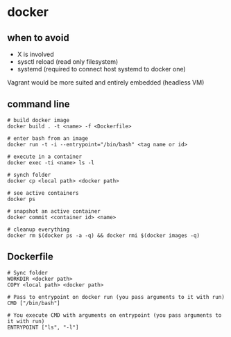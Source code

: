 # docker

## when to avoid

- X is involved
- sysctl reload (read only filesystem)
- systemd (required to connect host systemd to docker one)

Vagrant would be more suited and entirely embedded (headless VM)

## command line

    # build docker image
    docker build . -t <name> -f <Dockerfile>

    # enter bash from an image
    docker run -t -i --entrypoint="/bin/bash" <tag name or id>

    # execute in a container
    docker exec -ti <name> ls -l

    # synch folder
    docker cp <local path> <docker path>

    # see active containers
    docker ps

    # snapshot an active container
    docker commit <container id> <name>

    # cleanup everything
    docker rm $(docker ps -a -q) && docker rmi $(docker images -q)

## Dockerfile

    # Sync folder
    WORKDIR <docker path>
    COPY <local path> <docker path>

    # Pass to entrypoint on docker run (you pass arguments to it with run)
    CMD ["/bin/bash"]

    # You execute CMD with arguments on entrypoint (you pass arguments to it with run)
    ENTRYPOINT ["ls", "-l"]
